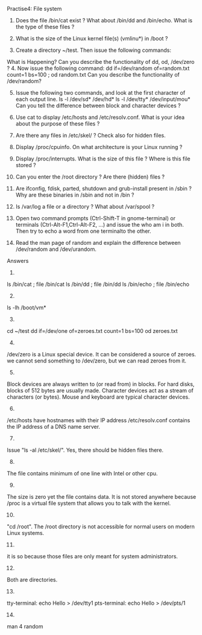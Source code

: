 Practise4: File system
1. Does the file /bin/cat exist ? What about /bin/dd and /bin/echo. What is the type of these files ?

2. What is the size of the Linux kernel file(s) (vmlinu*) in /boot ?

3. Create a directory ~/test. Then issue the following commands:

What is Happening? Can you describe the functionality of dd, od, /dev/zero ?
4. Now issue the following command:
dd if=/dev/random of=random.txt count=1 bs=100 ; od random.txt
Can you describe the functionality of /dev/random?

5. Issue the following two commands, and look at the first character of each output line.
ls -l /dev/sd* /dev/hd*
ls -l /dev/tty* /dev/input/mou*
Can you tell the difference between block and character devices ?

6. Use cat to display /etc/hosts and /etc/resolv.conf. What is your idea about the purpose of these files ?

7. Are there any files in /etc/skel/ ? Check also for hidden files.

8. Display /proc/cpuinfo. On what architecture is your Linux running ?

9. Display /proc/interrupts. What is the size of this file ? Where is this file stored ?

10. Can you enter the /root directory ? Are there (hidden) files ?

11. Are ifconfig, fdisk, parted, shutdown and grub-install present in /sbin ? Why are these binaries in /sbin and not in /bin ?

12. Is /var/log a file or a directory ? What about /var/spool ?

13. Open two command prompts (Ctrl-Shift-T in gnome-terminal) or terminals (Ctrl-Alt-F1,Ctrl-Alt-F2, ...) and issue the who am i in both. Then try to echo a word from one terminalto the other.

14. Read the man page of random and explain the difference between /dev/random and /dev/urandom.


Answers

1.
ls /bin/cat ; file /bin/cat
ls /bin/dd ; file /bin/dd
ls /bin/echo ; file /bin/echo

2.
ls -lh /boot/vm*

3.
cd ~/test
dd if=/dev/one of=zeroes.txt count=1 bs=100
od zeroes.txt

4.
/dev/zero is a Linux special device. It can be considered a source of zeroes. we cannot send something to /dev/zero, but we can read zeroes from it.

5.
Block devices are always written to (or read from) in blocks. For hard disks, blocks of 512 bytes are usually made. Character devices act as a stream of characters (or bytes). Mouse and keyboard are typical character devices.

6.
/etc/hosts have hostnames with their IP address
/etc/resolv.conf contains the IP address of a DNS name server.

7.
Issue "ls -al /etc/skel/". Yes, there should be hidden files there.

8.
The file contains minimum of one line with Intel or other cpu.

9.
The size is zero yet the file contains data. It is not stored anywhere because /proc is a virtual file system that allows
 you to talk with the kernel. 

10.
 "cd /root". The /root directory is not accessible for normal users on modern Linux systems.

11.
it is so because those files are only meant for system administrators.

12.
Both are directories.

13.
tty-terminal: echo Hello > /dev/tty1
pts-terminal: echo Hello > /dev/pts/1

14.
man 4 random
